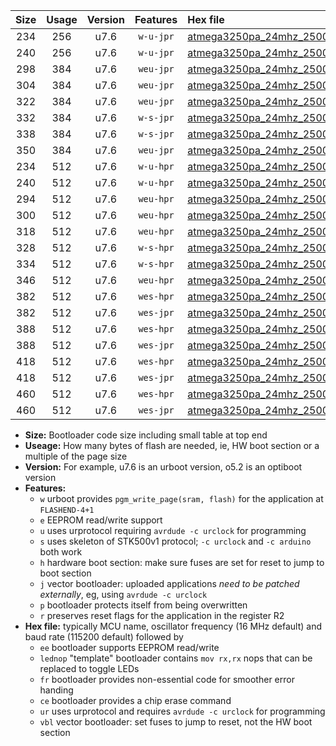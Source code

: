 |Size|Usage|Version|Features|Hex file|
|:-:|:-:|:-:|:-:|:--|
|234|256|u7.6|`w-u-jpr`|[atmega3250pa_24mhz_250000bps_ur_vbl.hex](https://raw.githubusercontent.com/stefanrueger/urboot/main/atmega3250pa_24mhz_250000bps_ur_vbl.hex)|
|240|256|u7.6|`w-u-jpr`|[atmega3250pa_24mhz_250000bps_lednop_ur_vbl.hex](https://raw.githubusercontent.com/stefanrueger/urboot/main/atmega3250pa_24mhz_250000bps_lednop_ur_vbl.hex)|
|298|384|u7.6|`weu-jpr`|[atmega3250pa_24mhz_250000bps_ee_ur_vbl.hex](https://raw.githubusercontent.com/stefanrueger/urboot/main/atmega3250pa_24mhz_250000bps_ee_ur_vbl.hex)|
|304|384|u7.6|`weu-jpr`|[atmega3250pa_24mhz_250000bps_ee_lednop_ur_vbl.hex](https://raw.githubusercontent.com/stefanrueger/urboot/main/atmega3250pa_24mhz_250000bps_ee_lednop_ur_vbl.hex)|
|322|384|u7.6|`weu-jpr`|[atmega3250pa_24mhz_250000bps_ee_lednop_fr_ur_vbl.hex](https://raw.githubusercontent.com/stefanrueger/urboot/main/atmega3250pa_24mhz_250000bps_ee_lednop_fr_ur_vbl.hex)|
|332|384|u7.6|`w-s-jpr`|[atmega3250pa_24mhz_250000bps_vbl.hex](https://raw.githubusercontent.com/stefanrueger/urboot/main/atmega3250pa_24mhz_250000bps_vbl.hex)|
|338|384|u7.6|`w-s-jpr`|[atmega3250pa_24mhz_250000bps_lednop_vbl.hex](https://raw.githubusercontent.com/stefanrueger/urboot/main/atmega3250pa_24mhz_250000bps_lednop_vbl.hex)|
|350|384|u7.6|`weu-jpr`|[atmega3250pa_24mhz_250000bps_ee_lednop_fr_ce_ur_vbl.hex](https://raw.githubusercontent.com/stefanrueger/urboot/main/atmega3250pa_24mhz_250000bps_ee_lednop_fr_ce_ur_vbl.hex)|
|234|512|u7.6|`w-u-hpr`|[atmega3250pa_24mhz_250000bps_ur.hex](https://raw.githubusercontent.com/stefanrueger/urboot/main/atmega3250pa_24mhz_250000bps_ur.hex)|
|240|512|u7.6|`w-u-hpr`|[atmega3250pa_24mhz_250000bps_lednop_ur.hex](https://raw.githubusercontent.com/stefanrueger/urboot/main/atmega3250pa_24mhz_250000bps_lednop_ur.hex)|
|294|512|u7.6|`weu-hpr`|[atmega3250pa_24mhz_250000bps_ee_ur.hex](https://raw.githubusercontent.com/stefanrueger/urboot/main/atmega3250pa_24mhz_250000bps_ee_ur.hex)|
|300|512|u7.6|`weu-hpr`|[atmega3250pa_24mhz_250000bps_ee_lednop_ur.hex](https://raw.githubusercontent.com/stefanrueger/urboot/main/atmega3250pa_24mhz_250000bps_ee_lednop_ur.hex)|
|318|512|u7.6|`weu-hpr`|[atmega3250pa_24mhz_250000bps_ee_lednop_fr_ur.hex](https://raw.githubusercontent.com/stefanrueger/urboot/main/atmega3250pa_24mhz_250000bps_ee_lednop_fr_ur.hex)|
|328|512|u7.6|`w-s-hpr`|[atmega3250pa_24mhz_250000bps.hex](https://raw.githubusercontent.com/stefanrueger/urboot/main/atmega3250pa_24mhz_250000bps.hex)|
|334|512|u7.6|`w-s-hpr`|[atmega3250pa_24mhz_250000bps_lednop.hex](https://raw.githubusercontent.com/stefanrueger/urboot/main/atmega3250pa_24mhz_250000bps_lednop.hex)|
|346|512|u7.6|`weu-hpr`|[atmega3250pa_24mhz_250000bps_ee_lednop_fr_ce_ur.hex](https://raw.githubusercontent.com/stefanrueger/urboot/main/atmega3250pa_24mhz_250000bps_ee_lednop_fr_ce_ur.hex)|
|382|512|u7.6|`wes-hpr`|[atmega3250pa_24mhz_250000bps_ee.hex](https://raw.githubusercontent.com/stefanrueger/urboot/main/atmega3250pa_24mhz_250000bps_ee.hex)|
|382|512|u7.6|`wes-jpr`|[atmega3250pa_24mhz_250000bps_ee_vbl.hex](https://raw.githubusercontent.com/stefanrueger/urboot/main/atmega3250pa_24mhz_250000bps_ee_vbl.hex)|
|388|512|u7.6|`wes-hpr`|[atmega3250pa_24mhz_250000bps_ee_lednop.hex](https://raw.githubusercontent.com/stefanrueger/urboot/main/atmega3250pa_24mhz_250000bps_ee_lednop.hex)|
|388|512|u7.6|`wes-jpr`|[atmega3250pa_24mhz_250000bps_ee_lednop_vbl.hex](https://raw.githubusercontent.com/stefanrueger/urboot/main/atmega3250pa_24mhz_250000bps_ee_lednop_vbl.hex)|
|418|512|u7.6|`wes-hpr`|[atmega3250pa_24mhz_250000bps_ee_lednop_fr.hex](https://raw.githubusercontent.com/stefanrueger/urboot/main/atmega3250pa_24mhz_250000bps_ee_lednop_fr.hex)|
|418|512|u7.6|`wes-jpr`|[atmega3250pa_24mhz_250000bps_ee_lednop_fr_vbl.hex](https://raw.githubusercontent.com/stefanrueger/urboot/main/atmega3250pa_24mhz_250000bps_ee_lednop_fr_vbl.hex)|
|460|512|u7.6|`wes-hpr`|[atmega3250pa_24mhz_250000bps_ee_lednop_fr_ce.hex](https://raw.githubusercontent.com/stefanrueger/urboot/main/atmega3250pa_24mhz_250000bps_ee_lednop_fr_ce.hex)|
|460|512|u7.6|`wes-jpr`|[atmega3250pa_24mhz_250000bps_ee_lednop_fr_ce_vbl.hex](https://raw.githubusercontent.com/stefanrueger/urboot/main/atmega3250pa_24mhz_250000bps_ee_lednop_fr_ce_vbl.hex)|

- **Size:** Bootloader code size including small table at top end
- **Useage:** How many bytes of flash are needed, ie, HW boot section or a multiple of the page size
- **Version:** For example, u7.6 is an urboot version, o5.2 is an optiboot version
- **Features:**
  + `w` urboot provides `pgm_write_page(sram, flash)` for the application at `FLASHEND-4+1`
  + `e` EEPROM read/write support
  + `u` uses urprotocol requiring `avrdude -c urclock` for programming
  + `s` uses skeleton of STK500v1 protocol; `-c urclock` and `-c arduino` both work
  + `h` hardware boot section: make sure fuses are set for reset to jump to boot section
  + `j` vector bootloader: uploaded applications *need to be patched externally*, eg, using `avrdude -c urclock`
  + `p` bootloader protects itself from being overwritten
  + `r` preserves reset flags for the application in the register R2
- **Hex file:** typically MCU name, oscillator frequency (16 MHz default) and baud rate (115200 default) followed by
  + `ee` bootloader supports EEPROM read/write
  + `lednop` "template" bootloader contains `mov rx,rx` nops that can be replaced to toggle LEDs
  + `fr` bootloader provides non-essential code for smoother error handing
  + `ce` bootloader provides a chip erase command
  + `ur` uses urprotocol and requires `avrdude -c urclock` for programming
  + `vbl` vector bootloader: set fuses to jump to reset, not the HW boot section
